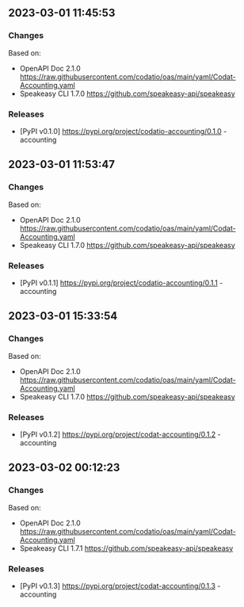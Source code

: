 

## 2023-03-01 11:45:53
### Changes
Based on:
- OpenAPI Doc 2.1.0 https://raw.githubusercontent.com/codatio/oas/main/yaml/Codat-Accounting.yaml
- Speakeasy CLI 1.7.0 https://github.com/speakeasy-api/speakeasy
### Releases
- [PyPI v0.1.0] https://pypi.org/project/codatio-accounting/0.1.0 - accounting

## 2023-03-01 11:53:47
### Changes
Based on:
- OpenAPI Doc 2.1.0 https://raw.githubusercontent.com/codatio/oas/main/yaml/Codat-Accounting.yaml
- Speakeasy CLI 1.7.0 https://github.com/speakeasy-api/speakeasy
### Releases
- [PyPI v0.1.1] https://pypi.org/project/codatio-accounting/0.1.1 - accounting

## 2023-03-01 15:33:54
### Changes
Based on:
- OpenAPI Doc 2.1.0 https://raw.githubusercontent.com/codatio/oas/main/yaml/Codat-Accounting.yaml
- Speakeasy CLI 1.7.0 https://github.com/speakeasy-api/speakeasy
### Releases
- [PyPI v0.1.2] https://pypi.org/project/codat-accounting/0.1.2 - accounting

## 2023-03-02 00:12:23
### Changes
Based on:
- OpenAPI Doc 2.1.0 https://raw.githubusercontent.com/codatio/oas/main/yaml/Codat-Accounting.yaml
- Speakeasy CLI 1.7.1 https://github.com/speakeasy-api/speakeasy
### Releases
- [PyPI v0.1.3] https://pypi.org/project/codat-accounting/0.1.3 - accounting